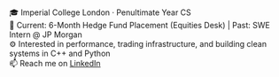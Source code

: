 <!--### Hi there 👋-->

<!--
**Vivian-Lopez/Vivian-Lopez** is a ✨ _special_ ✨ repository because its `README.md` (this file) appears on your GitHub profile.

Here are some ideas to get you started:

- 🔭 I’m currently working on ...
- 🌱 I’m currently learning ...
- 👯 I’m looking to collaborate on ...
- 🤔 I’m looking for help with ...
- 💬 Ask me about ...
- 📫 How to reach me: ...
- 😄 Pronouns: ...
- ⚡ Fun fact: ...
-->
<!-- - A full-stack project I'm currently working on is a wallpaper generator that uses GANs to create unique wallpapers. -->

🎓 Imperial College London · Penultimate Year CS  
💼 Current: 6-Month Hedge Fund Placement (Equities Desk) | Past: SWE Intern @ JP Morgan  
⚙️ Interested in performance, trading infrastructure, and building clean systems in C++ and Python  
📫 Reach me on [LinkedIn](https://www.linkedin.com/in/vivian-l-7a4293243/)
